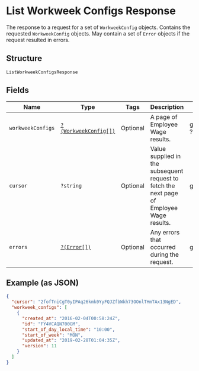 
# List Workweek Configs Response

The response to a request for a set of `WorkweekConfig` objects. Contains
the requested `WorkweekConfig` objects. May contain a set of `Error` objects if
the request resulted in errors.

## Structure

`ListWorkweekConfigsResponse`

## Fields

| Name | Type | Tags | Description | Getter | Setter |
|  --- | --- | --- | --- | --- | --- |
| `workweekConfigs` | [`?(WorkweekConfig[])`](/doc/models/workweek-config.md) | Optional | A page of Employee Wage results. | getWorkweekConfigs(): ?array | setWorkweekConfigs(?array workweekConfigs): void |
| `cursor` | `?string` | Optional | Value supplied in the subsequent request to fetch the next page of<br>Employee Wage results. | getCursor(): ?string | setCursor(?string cursor): void |
| `errors` | [`?(Error[])`](/doc/models/error.md) | Optional | Any errors that occurred during the request. | getErrors(): ?array | setErrors(?array errors): void |

## Example (as JSON)

```json
{
  "cursor": "2fofTniCgT0yIPAq26kmk0YyFQJZfbWkh73OOnlTHmTAx13NgED",
  "workweek_configs": [
    {
      "created_at": "2016-02-04T00:58:24Z",
      "id": "FY4VCAQN700GM",
      "start_of_day_local_time": "10:00",
      "start_of_week": "MON",
      "updated_at": "2019-02-28T01:04:35Z",
      "version": 11
    }
  ]
}
```


